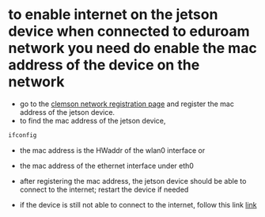 # to enable internet on the jetson device when connected to eduroam network you need do enable the mac address of the device on the network

- go to the [clemson network registration page](https://netregistration.clemson.edu/netreg_public/) and register the mac address of the jetson device. 
- to find the mac address of the jetson device, 
```bash
ifconfig
```
- the mac address is the HWaddr of the wlan0 interface or 
- the mac address of the ethernet interface under eth0

- after registering the mac address, the jetson device should be able to connect to the internet; restart the device if needed

- if the device is still not able to connect to the internet, follow this link [link](https://ccit.clemson.edu/services/network-phones-cable/network/campus-network/)
